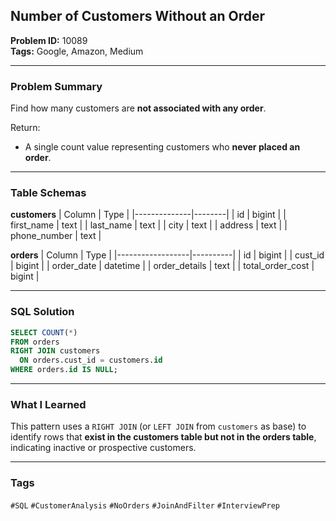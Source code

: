 ## Number of Customers Without an Order

**Problem ID:** 10089  
**Tags:** Google, Amazon, Medium  

---

### Problem Summary

Find how many customers are **not associated with any order**.

Return:
- A single count value representing customers who **never placed an order**.

---

### Table Schemas

**customers**
| Column       | Type   |
|--------------|--------|
| id           | bigint |
| first_name   | text   |
| last_name    | text   |
| city         | text   |
| address      | text   |
| phone_number | text   |

**orders**
| Column          | Type     |
|------------------|----------|
| id               | bigint   |
| cust_id          | bigint   |
| order_date       | datetime |
| order_details    | text     |
| total_order_cost | bigint   |

---

### SQL Solution

```sql
SELECT COUNT(*)
FROM orders
RIGHT JOIN customers
  ON orders.cust_id = customers.id
WHERE orders.id IS NULL;
```

---

### What I Learned

This pattern uses a `RIGHT JOIN` (or `LEFT JOIN` from `customers` as base) to identify rows that **exist in the customers table but not in the orders table**, indicating inactive or prospective customers.

---

### Tags
`#SQL` `#CustomerAnalysis` `#NoOrders` `#JoinAndFilter` `#InterviewPrep`
